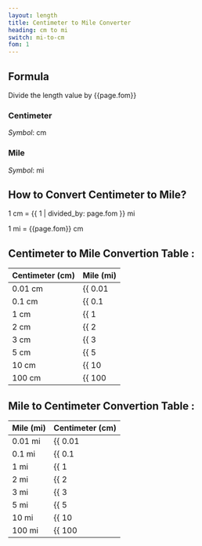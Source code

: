 ```yaml
---
layout: length
title: Centimeter to Mile Converter
heading: cm to mi
switch: mi-to-cm
fom: 1
---
```


## Formula
Divide the length value by {{page.fom}}

### Centimeter
*Symbol*: cm

### Mile
*Symbol*: mi

## How to Convert Centimeter to Mile?
1 cm = {{ 1 | divided_by: page.fom }} mi

1 mi = {{page.fom}} cm

## Centimeter to Mile Convertion Table :

| Centimeter (cm) | Mile (mi) |
| ---- | ---- |
| 0.01 cm | {{ 0.01 | divided_by: page.fom | round: 5 }} mi |
| 0.1 cm | {{ 0.1 | divided_by: page.fom | round: 5 }} mi |
| 1 cm | {{ 1 | divided_by: page.fom | round: 5 }} mi |
| 2 cm | {{ 2 | divided_by: page.fom | round: 5 }} mi |
| 3 cm | {{ 3 | divided_by: page.fom | round: 5 }} mi |
| 5 cm | {{ 5 | divided_by: page.fom | round: 5 }} mi |
| 10 cm | {{ 10 | divided_by: page.fom | round: 5 }} mi |
| 100 cm | {{ 100 | divided_by: page.fom | round: 5 }} mi |

## Mile to Centimeter Convertion Table :

| Mile (mi) | Centimeter (cm) |
| ---- | ---- |
| 0.01 mi | {{ 0.01 | times: page.fom | round: 5 }} cm |
| 0.1 mi | {{ 0.1 | times: page.fom | round: 5 }} cm |
| 1 mi | {{ 1 | times: page.fom | round: 5 }} cm |
| 2 mi | {{ 2 | times: page.fom | round: 5 }} cm |
| 3 mi | {{ 3 | times: page.fom | round: 5 }} cm |
| 5 mi | {{ 5 | times: page.fom | round: 5 }} cm |
| 10 mi | {{ 10 | times: page.fom | round: 5 }} cm |
| 100 mi | {{ 100 | times: page.fom | round: 5 }} cm |

<script>
selectInput[3].selected = true
selectOutput[9].selected = true
</script>
